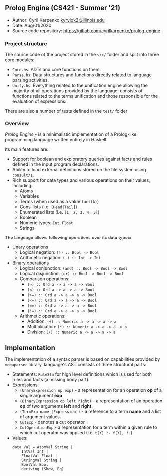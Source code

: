 Prolog Engine (CS421 - Summer '21)
-----
- Author: Cyril Karpenko <kyrylok2@illinois.edu>
- Date: Aug/01/2020
- Source code repository: https://gitlab.com/cyrilkarpenko/prolog-engine

### Project structure

The source code of the project stored in the `src/` folder and split into three core modules:
- `Core.hs`: ADTs and core functions on them.
- `Parse.hs`: Data structures and functions directly related to language parsing activities.
- `Unify.hs`: Everything related to the unification engine allowing the majority of all operations provided by the language; 
  consists of functions related to the terms unification and those responsible for the evaluation of expressions.
  
There are also a number of tests defined in the `test/` folder 

### Overview

*Prolog Engine* - is a minimalistic implementation of a Prolog-like programming language written entirely in Haskell.

Its main features are:
- Support for boolean and exploratory queries against facts and rules defined in the input program declarations.
- Ability to load external definitions stored on the file system using `consult/1`.
- Rich support for data types and various operations on their values, including:
  - Atoms
  - Variables 
  - Terms (when used as a value `fact(A)`)
  - Cons-lists (i.e. `[Head|Tail]`)
  - Enumerated lists (i.e. `[1, 2, 3, 4, 5]`) 
  - Boolean 
  - Numeric types: `Int`, `Float`
  - Strings

The language allows following operations over its data types:
- Unary operations
  - Logical negation: `(!) :: Bool -> Bool`
  - Arithmetic negation: `(-) :: Int -> Int`
- Binary operations
  - Logical conjunction: `(and) :: Bool -> Bool -> Bool`
  - Logical disjunction: `(or) :: Bool -> Bool -> Bool`
  - Comparison operations:
    - `(>) :: Ord a -> a -> a -> Bool`
    - `(<) :: Ord a -> a -> a -> Bool`
    - `(>=) :: Ord a -> a -> a -> Bool`
    - `(<=) :: Ord a -> a -> a -> Bool`
    - `(==) :: Ord a -> a -> a -> Bool`
    - `(!=) :: Ord a -> a -> a -> Bool`
  - Arithmetic operations:
    - Addition: `(+) :: Numeric a -> a -> a -> a`
    - Multiplication: `(*) :: Numeric a -> a -> a -> a`
    - Division: `(/) :: Numeric a -> a -> a -> a`

## Implementation

The implementation of a syntax parser is based on capabilities provided by `megaparsec` library, language's AST consists
of three structural parts:
- Statements: `RuleStm` for high level definitions which is used for both rules and facts (a missing body part).
- Expressions: 
  - `(UnaryExpression op exp)` - a representation for an operation **op** of a single argument **exp**.
  - `(BinaryExpression op left right)` - a representation of an operation **op** of two arguments **left** and **right**.
  - `(TermExp name [Expression])` - a reference to a term **name** and a list of argument values. 
  - `CutExp` - denotes a cut operator `!`
  - `CutOperationExp` - a representation for a term within a given rule to which cut operator was applied (i.e. `t(X) :- f(X), !.`) 
- Values:  
  ```
  data Val = AtomVal String |
      IntVal Int |
      FloatVal Float |
      StringVal String |
      BoolVal Bool
      deriving (Show, Eq)
  ```
  

